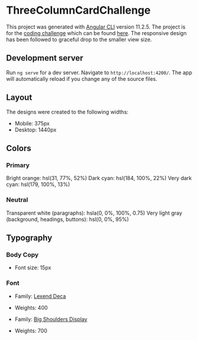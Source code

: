 # ThreeColumnCardChallenge

This project was generated with [Angular CLI](https://github.com/angular/angular-cli) version 11.2.5.
The project is for the [coding challenge](https://www.frontendmentor.io/challenges/3column-preview-card-component-pH92eAR2-) which can be found [here](https://three-column-responsive-card-bpcwyp1qp-salmanmujtaba.vercel.app/). 
The responsive design has been followed to graceful drop to the smaller view size.

## Development server

Run `ng serve` for a dev server. Navigate to `http://localhost:4200/`. The app will automatically reload if you change any of the source files.

## Layout

The designs were created to the following widths:

- Mobile: 375px
- Desktop: 1440px

## Colors

### Primary

Bright orange: hsl(31, 77%, 52%)
Dark cyan: hsl(184, 100%, 22%)
Very dark cyan: hsl(179, 100%, 13%)

### Neutral

Transparent white (paragraphs): hsla(0, 0%, 100%, 0.75)
Very light gray (background, headings, buttons): hsl(0, 0%, 95%)

## Typography

### Body Copy

- Font size: 15px

### Font

- Family: [Lexend Deca](https://fonts.google.com/specimen/Lexend+Deca)
- Weights: 400

- Family: [Big Shoulders Display](https://fonts.google.com/specimen/Big+Shoulders+Display)
- Weights: 700
